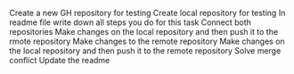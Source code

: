 Create a new GH repository for testing
Create local repository for testing 
In readme file write down all steps you do for this task 
Connect both repositories 
Make changes on the local repository and then push it to the rmote repository 
Make changes to the remote repository 
Make changes on the local repository and then push it to the remote repository 
Solve merge conflict 
Update the readme
